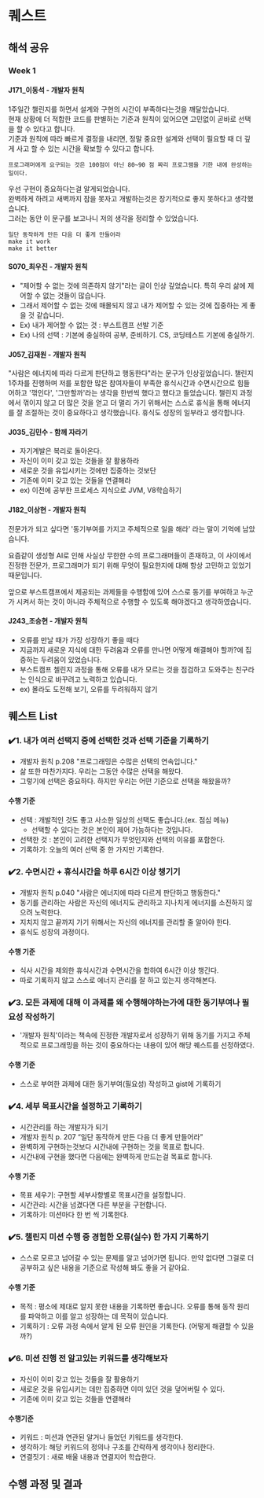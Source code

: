 # 퀘스트
## 해석 공유
### Week 1
#### J171_이동석 - 개발자 원칙
1주일간 챌린지를 하면서 설계와 구현의 시간이 부족하다는것을 깨달았습니다.  
현재 상황에 더 적합한 코드를 판별하는 기준과 원칙이 있어으면 고민없이 곧바로 선택을 할 수 있다고 합니다.  
기준과 원칙에 따라 빠르게 결정을 내리면, 정말 중요한 설계와 선택이 필요할 때 더 깊게 사고 할 수 있는 시간을 확보할 수 있다고 합니다.
```
프로그래머에게 요구되는 것은 100점이 아닌 80~90 점 짜리 프로그램을 기한 내에 완성하는 일이다.
```
우선 구현이 중요하다는걸 알게되었습니다.  
완벽하게 하려고 새벽까지 잠을 못자고 개발하는것은 장기적으로 좋지 못하다고 생각했습니다.  
그러는 동안 이 문구를 보고나니 저의 생각을 정리할 수 있었습니다.
```
일단 동작하게 만든 다음 더 좋게 만들어라
make it work
make it better
```
#### S070_최우진 - 개발자 원칙
- "제어할 수 없는 것에 의존하지 않기"라는 글이 인상 깊었습니다. 특히 우리 삶에 제어할 수 없는 것들이 많습니다.
- 그래서 제어할 수 없는 것에 매몰되지 않고 내가 제어할 수 있는 것에 집중하는 게 좋을 것 같습니다.
- Ex) 내가 제어할 수 없는 것 : 부스트캠프 선발 기준
- Ex) 나의 선택 : 기본에 충실하여 공부, 준비하기. CS, 코딩테스트 기본에 충실하기.

#### J057_김재원 - 개발자 원칙
"사람은 에너지에 따라 다르게 판단하고 행동한다"라는 문구가 인상깊었습니다. 챌린지 1주차를 진행하며 저를 포함한 많은 참여자들이 부족한 휴식시간과 수면시간으로 힘들어하고 '꺾인다', '그만할까'라는 생각을 한번씩 했다고 했다고 들었습니다. 챌린지 과정에서 꺾이지 않고 더 많은 것을 얻고 더 멀리 가기 위해서는 스스로 휴식을 통해 에너지를 잘 조절하는 것이 중요하다고 생각했습니다. 휴식도 성장의 일부라고 생각합니다.

#### J035_김민수 - 함께 자라기
- 자기계발은 복리로 돌아온다.
- 자신이 이미 갖고 있는 것들을 잘 활용하라
- 새로운 것을 유입시키는 것에만 집중하는 것보단
- 기존에 이미 갖고 있는 것들을 연결해라
- ex) 이전에 공부한 프로세스 지식으로 JVM, V8학습하기

#### J182_이상현 - 개발자 원칙
전문가가 되고 싶다면 '동기부여를 가지고 주체적으로 일을 해라' 라는 말이 기억에 남았습니다.

요즘같이 생성형 AI로 인해 사실상 무한한 수의 프로그래머들이 존재하고, 이 사이에서 진정한 전문가, 프로그래머가 되기 위해 무엇이 필요한지에 대해 항상 고민하고 있었기 때문입니다.

앞으로 부스트캠프에서 제공되는 과제들을 수행함에 있어 스스로 동기를 부여하고 누군가 시켜서 하는 것이 아니라 주체적으로 수행할 수 있도록 해야겠다고 생각하였습니다.

#### J243_조승현 - 개발자 원칙
- 오류를 만날 때가 가장 성장하기 좋을 때다
- 지금까지 새로운 지식에 대한 두려움과 오류를 만나면 어떻게 해결해야 할까?에 집중하는 두려움이 있었습니다.
- 부스트캠프 첼린지 과정을 통해 오류를 내가 모르는 것을 점검하고 도와주는 친구라는 인식으로 바꾸려고 노력하고 있습니다.
- ex) 몰라도 도전해 보기, 오류를 두려워하지 않기

## 퀘스트 List
### ✔️1. 내가 여러 선택지 중에 선택한 것과 선택 기준을 기록하기
- 개발자 원칙 p.208 "프로그래밍은 수많은 선택의 연속입니다."
- 삶 또한 마찬가지다. 우리는 그동안 수많은 선택을 해왔다.
- 그렇기에 선택은 중요하다. 하지만 우리는 어떤 기준으로 선택을 해왔을까?
#### 수행 기준
- 선택 : 개발적인 것도 좋고 사소한 일상의 선택도 좋습니다.(ex. 점심 메뉴)
	- 선택할 수 있다는 것은 본인이 제어 가능하다는 것입니다.
- 선택한 것 : 본인이 고려한 선택지가 무엇인지와 선택의 이유를 포함한다.
- 기록하기: 오늘의 여러 선택 중 한 가지만 기록한다.

### ✔️2. 수면시간 + 휴식시간을 하루 6시간 이상 챙기기
- 개발자 원칙 p.040 "사람은 에너지에 따라 다르게 판단하고 행동한다."
- 동기를 관리하는 사람은 자신의 에너지도 관리하고 지나치게 에너지를 소진하지 않으려 노력한다.
- 지치지 않고 끝까지 가기 위해서는 자신의 에너지를 관리할 줄 알아야 한다.
- 휴식도 성장의 과정이다.
#### 수행 기준
- 식사 시간을 제외한 휴식시간과 수면시간을 합하여 6시간 이상 챙긴다.
- 따로 기록하지 않고 스스로 에너지 관리를 잘 하고 있는지 생각해본다.

### ✔️3. 모든 과제에 대해 이 과제를 왜 수행해야하는가에 대한 동기부여나 필요성 작성하기
- '개발자 원칙'이라는 책속에 진정한 개발자로서 성장하기 위해 동기를 가지고 주체적으로 프로그래밍을 하는 것이 중요하다는 내용이 있어 해당 퀘스트를 선정하였다.
#### 수행 기준
- 스스로 부여한 과제에 대한 동기부여(필요성) 작성하고 gist에 기록하기

### ✔️4. 세부 목표시간을 설정하고 기록하기
- 시간관리를 하는 개발자가 되기
- 개발자 원칙 p. 207 “일단 동작하게 만든 다음 더 좋게 만들어라”
- 완벽하게 구현하는것보다 시간내에 구현하는 것을 목표로 합니다.
- 시간내에 구현을 했다면 다음에는 완벽하게 만드는걸 목표로 합니다.
#### 수행 기준
- 목표 세우기: 구현할 세부사항별로 목표시간을 설정합니다.
- 시간관리: 시간을 넘겼다면 다른 부분을 구현합니다.
- 기록하기: 미션마다 한 번 씩 기록한다.

### ✔️5. 챌린지 미션 수행 중 경험한 오류(실수) 한 가지 기록하기
- 스스로 모르고 넘어갈 수 있는 문제를 알고 넘어가면 됩니다. 만약 없다면 그걸로 더 공부하고 싶은 내용을 기준으로 작성해 봐도 좋을 거 같아요.
#### 수행 기준
- 목적 : 평소에 제대로 알지 못한 내용을 기록하면 좋습니다. 오류를 통해 동작 원리를 파악하고 이를 알고 성장하는 데 목적이 있습니다.
- 기록하기 : 오류 과정 속에서 알게 된 오류 원인을 기록한다. (어떻게 해결할 수 있을까?)

### ✔️6. 미션 진행 전 알고있는 키워드를 생각해보자
- 자신이 이미 갖고 있는 것들을 잘 활용하기
- 새로운 것을 유입시키는 데만 집중하면 이미 있던 것을 덮어버릴 수 있다.
- 기존에 이미 갖고 있는 것들을 연결해라 
#### 수행기준
- 키워드 : 미션과 연관된 알거나 들었던 키워드를 생각한다.
- 생각하기: 해당 키워드의 정의나 구조를 간락하게 생각이나 정리한다.
- 연결짓기 : 새로 배울 내용과 연결지어 학습한다.

## 수행 과정 및 결과